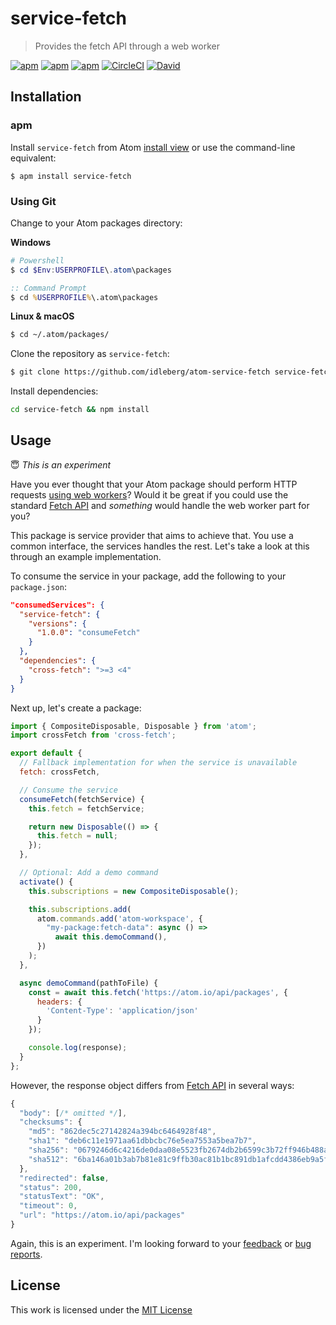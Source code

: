 # service-fetch

> Provides the fetch API through a web worker

[![apm](https://flat.badgen.net/apm/license/service-fetch)](https://atom.io/packages/service-fetch)
[![apm](https://flat.badgen.net/apm/v/service-fetch)](https://atom.io/packages/service-fetch)
[![apm](https://flat.badgen.net/apm/dl/service-fetch)](https://atom.io/packages/service-fetch)
[![CircleCI](https://flat.badgen.net/circleci/github/idleberg/atom-service-fetch)](https://circleci.com/gh/idleberg/atom-service-fetch)
[![David](https://flat.badgen.net/david/dep/idleberg/atom-service-fetch)](https://david-dm.org/idleberg/atom-service-fetch)

## Installation

### apm

Install `service-fetch` from Atom [install view](atom://settings-view/show-package?package=service-fetch) or use the command-line equivalent:

`$ apm install service-fetch`

### Using Git

Change to your Atom packages directory:

**Windows**

```powershell
# Powershell
$ cd $Env:USERPROFILE\.atom\packages
```

```cmd
:: Command Prompt
$ cd %USERPROFILE%\.atom\packages
```

**Linux & macOS**

```bash
$ cd ~/.atom/packages/
```

Clone the repository as `service-fetch`:

```bash
$ git clone https://github.com/idleberg/atom-service-fetch service-fetch
```

Install dependencies:

```bash
cd service-fetch && npm install
```

## Usage

:innocent: *This is an experiment*

Have you ever thought that your Atom package should perform HTTP requests [using web workers][Web Workers]? Would it be great if you could use the standard [Fetch API][Fetch API] and *something* would handle the web worker part for you?

This package is service provider that aims to achieve that. You use a common interface, the services handles the rest. Let's take a look at this through an example implementation.

To consume the service in your package, add the following to your `package.json`:

```json
"consumedServices": {
  "service-fetch": {
    "versions": {
      "1.0.0": "consumeFetch"
    }
  },
  "dependencies": {
    "cross-fetch": ">=3 <4"
  }
}
```

Next up, let's create a package:

```js
import { CompositeDisposable, Disposable } from 'atom';
import crossFetch from 'cross-fetch';

export default {
  // Fallback implementation for when the service is unavailable
  fetch: crossFetch,

  // Consume the service
  consumeFetch(fetchService) {
    this.fetch = fetchService;

    return new Disposable(() => {
      this.fetch = null;
    });
  },

  // Optional: Add a demo command
  activate() {
    this.subscriptions = new CompositeDisposable();

    this.subscriptions.add(
      atom.commands.add('atom-workspace', {
        "my-package:fetch-data": async () =>
          await this.demoCommand(),
      })
    );
  },

  async demoCommand(pathToFile) {
    const = await this.fetch('https://atom.io/api/packages', {
      headers: {
        'Content-Type': 'application/json'
      }
    });

    console.log(response);
  }
};
```

However, the response object differs from [Fetch API][Fetch API] in several ways:

```js
{
  "body": [/* omitted */],
  "checksums": {
    "md5": "862dec5c27142824a394bc6464928f48",
    "sha1": "deb6c11e1971aa61dbbcbc76e5ea7553a5bea7b7",
    "sha256": "0679246d6c4216de0daa08e5523fb2674db2b6599c3b72ff946b488a15290b62",
    "sha512": "6ba146a01b3ab7b81e81c9ffb30ac81b1bc891db1afcdd4386eb9a5f4a9b02b3ffa6042c914196b0e75ec344b0372cffd3f73188721343bc458f063342ebb98b"
  },
  "redirected": false,
  "status": 200,
  "statusText": "OK",
  "timeout": 0,
  "url": "https://atom.io/api/packages"
}
```

Again, this is an experiment. I'm looking forward to your [feedback][Discussions] or [bug reports][Issues].

## License

This work is licensed under the [MIT License](LICENSE)

[Fetch API]: https://developer.mozilla.org/en-US/docs/Web/API/Fetch_API
[Web Workers]: https://developer.mozilla.org/en-US/docs/Web/API/Web_Workers_API/Using_web_workers
[Discussions]: https://github.com/idleberg/atom-service-fetch/discussions
[Issues]: https://github.com/idleberg/atom-service-fetch/issues
